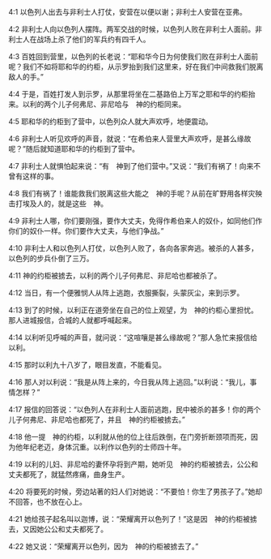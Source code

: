 <a id="1"></a>4:1  以色列人出去与非利士人打仗，安营在以便以谢；非利士人安营在亚弗。  

<a id="2"></a>4:2  非利士人向以色列人摆阵。两军交战的时候，以色列人败在非利士人面前。非利士人在战场上杀了他们的军兵约有四千人。  

<a id="3"></a>4:3  百姓回到营里，以色列的长老说：“耶和华今日为何使我们败在非利士人面前呢？我们不如将耶和华的约柜，从示罗抬到我们这里来，好在我们中间救我们脱离敌人的手。”  

<a id="4"></a>4:4  于是，百姓打发人到示罗，从那里将坐在二基路伯上万军之耶和华的约柜抬来。以利的两个儿子何弗尼、非尼哈与　神的约柜同来。  

<a id="5"></a>4:5  耶和华的约柜到了营中，以色列众人就大声欢呼，地便震动。  

<a id="6"></a>4:6  非利士人听见欢呼的声音，就说：“在希伯来人营里大声欢呼，是甚么缘故呢？”随后就知道耶和华的约柜到了营中。  

<a id="7"></a>4:7  非利士人就惧怕起来说：“有　神到了他们营中。”又说：“我们有祸了！向来不曾有这样的事。  

<a id="8"></a>4:8  我们有祸了！谁能救我们脱离这些大能之　神的手呢？从前在旷野用各样灾殃击打埃及人的，就是这些　神。  

<a id="9"></a>4:9  非利士人哪，你们要刚强，要作大丈夫，免得作希伯来人的奴仆，如同他们作你们的奴仆一样。你们要作大丈夫，与他们争战。”  

<a id="10"></a>4:10  非利士人和以色列人打仗，以色列人败了，各向各家奔逃。被杀的人甚多，以色列的步兵仆倒了三万。  

<a id="11"></a>4:11  神的约柜被掳去，以利的两个儿子何弗尼、非尼哈也都被杀了。  

<a id="12"></a>4:12  当日，有一个便雅悯人从阵上逃跑，衣服撕裂，头蒙灰尘，来到示罗。  

<a id="13"></a>4:13  到了的时候，以利正在道旁坐在自己的位上观望，为　神的约柜心里担忧。那人进城报信，合城的人就都呼喊起来。  

<a id="14"></a>4:14  以利听见呼喊的声音，就问说：“这喧嚷是甚么缘故呢？”那人急忙来报信给以利。  

<a id="15"></a>4:15  那时以利九十八岁了，眼目发直，不能看见。  

<a id="16"></a>4:16  那人对以利说：“我是从阵上来的，今日我从阵上逃回。”以利说：“我儿，事情怎样？”  

<a id="17"></a>4:17  报信的回答说：“以色列人在非利士人面前逃跑，民中被杀的甚多！你的两个儿子何弗尼、非尼哈也都死了，并且　神的约柜被掳去。”  

<a id="18"></a>4:18  他一提　神的约柜，以利就从他的位上往后跌倒，在门旁折断颈项而死，因为他年纪老迈，身体沉重。以利作以色列的士师四十年。  

<a id="19"></a>4:19  以利的儿妇、非尼哈的妻怀孕将到产期，她听见　神的约柜被掳去，公公和丈夫都死了，就猛然疼痛，曲身生产。  

<a id="20"></a>4:20  将要死的时候，旁边站著的妇人们对她说：“不要怕！你生了男孩子了。”她却不回答，也不放在心上。  

<a id="21"></a>4:21  她给孩子起名叫以迦博，说：“荣耀离开以色列了！”这是因　神的约柜被掳去，又因她公公和丈夫都死了。  

<a id="22"></a>4:22  她又说：“荣耀离开以色列，因为　神的约柜被掳去了。”  

